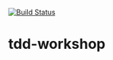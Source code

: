 [![Build Status](https://travis-ci.org/wenhao/tdd-workshop.svg)](https://travis-ci.org/wenhao/tdd-workshop)


tdd-workshop
============

